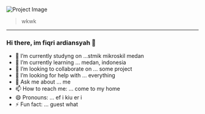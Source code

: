 ![Project Image](https://ik.imagekit.io/p4ukigs1hrvx/IMG_20210319_181423_734_BT1-34D1vDB.jpg)

> wkwk

---

### Hi there, im fiqri ardiansyah 👋

- 🔭 I’m currently studyng on ...stmik mikroskil medan
- 🌱 I’m currently learning ... medan, indonesia
- 👯 I’m looking to collaborate on ... some project
- 🤔 I’m looking for help with ... everything
- 💬 Ask me about ... me
- 📫 How to reach me: ... come to my home
- 😄 Pronouns: ... ef i kiu er i
- ⚡ Fun fact: ... guest what
